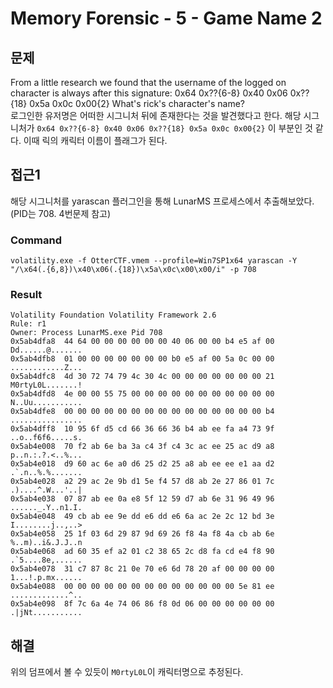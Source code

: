 # Memory Forensic - 5 - Game Name 2

## 문제
From a little research we found that the username of the logged on character is always after this signature: 0x64 0x??{6-8} 0x40 0x06 0x??{18} 0x5a 0x0c 0x00{2} What's rick's character's name?  
로그인한 유저명은 어떠한 시그니처 뒤에 존재한다는 것을 발견했다고 한다. 해당 시그니처가 `0x64 0x??{6-8} 0x40 0x06 0x??{18} 0x5a 0x0c 0x00{2}` 이 부분인 것 같다. 이때 릭의 캐릭터 이름이 플래그가 된다.

## 접근1
해당 시그니처를 yarascan 플러그인을 통해 LunarMS 프로세스에서 추출해보았다.(PID는 708. 4번문제 참고)
### Command
```
volatility.exe -f OtterCTF.vmem --profile=Win7SP1x64 yarascan -Y "/\x64(.{6,8})\x40\x06(.{18})\x5a\x0c\x00\x00/i" -p 708
```
### Result
```
Volatility Foundation Volatility Framework 2.6
Rule: r1
Owner: Process LunarMS.exe Pid 708
0x5ab4dfa8  44 64 00 00 00 00 00 00 40 06 00 00 b4 e5 af 00   Dd......@.......
0x5ab4dfb8  01 00 00 00 00 00 00 00 b0 e5 af 00 5a 0c 00 00   ............Z...
0x5ab4dfc8  4d 30 72 74 79 4c 30 4c 00 00 00 00 00 00 00 21   M0rtyL0L.......!
0x5ab4dfd8  4e 00 00 55 75 00 00 00 00 00 00 00 00 00 00 00   N..Uu...........
0x5ab4dfe8  00 00 00 00 00 00 00 00 00 00 00 00 00 00 00 b4   ................
0x5ab4dff8  10 95 6f d5 cd 66 36 66 36 b4 ab ee fa a4 73 9f   ..o..f6f6.....s.
0x5ab4e008  70 f2 ab 6e ba 3a c4 3f c4 3c ac ee 25 ac d9 a8   p..n.:.?.<..%...
0x5ab4e018  d9 60 ac 6e a0 d6 25 d2 25 a8 ab ee ee e1 aa d2   .`.n..%.%.......
0x5ab4e028  a2 29 ac 2e 9b d1 5e f4 57 d8 ab 2e 27 86 01 7c   .)....^.W...'..|
0x5ab4e038  07 87 ab ee 0a e8 5f 12 59 d7 ab 6e 31 96 49 96   ......_.Y..n1.I.
0x5ab4e048  49 cb ab ee 9e dd e6 dd e6 6a ac 2e 2c 12 bd 3e   I........j..,..>
0x5ab4e058  25 1f 03 6d 29 87 9d 69 26 f8 4a f8 4a cb ab 6e   %..m)..i&.J.J..n
0x5ab4e068  ad 60 35 ef a2 01 c2 38 65 2c d8 fa cd e4 f8 90   .`5....8e,......
0x5ab4e078  31 c7 87 8c 21 0e 70 e6 6d 78 20 af 00 00 00 00   1...!.p.mx......
0x5ab4e088  00 00 00 00 00 00 00 00 00 00 00 00 00 5e 81 ee   .............^..
0x5ab4e098  8f 7c 6a 4e 74 06 86 f8 0d 06 00 00 00 00 00 00   .|jNt...........
```

## 해결
위의 덤프에서 볼 수 있듯이 `M0rtyL0L`이 캐릭터명으로 추정된다.